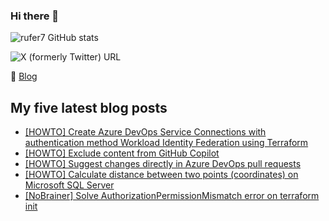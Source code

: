 ### Hi there 👋

<img alt="rufer7 GitHub stats" src="https://github-readme-stats.vercel.app/api?username=rufer7&count_private=true&show_icons=true&theme=dark&include_all_commits=true">

![X (formerly Twitter) URL](https://img.shields.io/twitter/url?url=https%3A%2F%2Ftwitter.com%2Frufer_13&style=social&label=rufer_13)

:newspaper: [Blog](https://blog.rufer.be/)

## My five latest blog posts

<!-- BLOG-POST-LIST:START -->
- [[HOWTO] Create Azure DevOps Service Connections with authentication method Workload Identity Federation using Terraform](https://blog.rufer.be/2024/04/17/howto-create-azure-devops-service-connections-with-authentication-method-workload-identity-federation-using-terraform/)
- [[HOWTO] Exclude content from GitHub Copilot](https://blog.rufer.be/2024/04/05/howto-exclude-content-from-github-copilot/)
- [[HOWTO] Suggest changes directly in Azure DevOps pull requests](https://blog.rufer.be/2024/04/04/howto-suggest-changes-directly-in-azure-devops-pull-requests/)
- [[HOWTO] Calculate distance between two points &lpar;coordinates&rpar; on Microsoft SQL Server](https://blog.rufer.be/2024/03/31/howto-calculate-distance-between-two-points-coordinates-on-microsoft-sql-server/)
- [[NoBrainer] Solve AuthorizationPermissionMismatch error on terraform init](https://blog.rufer.be/2024/02/08/nobrainer-solve-authorizationpermissionmismatch-error-on-terraform-init/)
<!-- BLOG-POST-LIST:END -->
